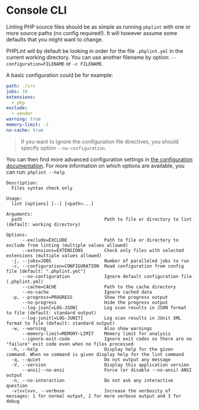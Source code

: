 # Console CLI

Linting PHP source files should be as simple as running `phplint` with one or more source paths (no config required!).
It will however assume some defaults that you might want to change.

PHPLint will by default be looking in order for the file `.phplint.yml` in the current working directory.
You can use another filename by option: `--configuration=FILENAME` or `-c FILENAME`.

A basic configuration could be for example:

```yaml
path: ./src
jobs: 10
extensions:
  - php
exclude:
  - vendor
warning: true
memory-limit: -1
no-cache: true
```

> If you want to ignore the configuration file directives, you should specify option `--no-configuration`.

You can then find more advanced configuration settings in [the configuration documentation](configuration.md).
For more information on which options are available, you can run: `phplint --help`

```text
Description:
  Files syntax check only

Usage:
  lint [options] [--] [<path>...]

Arguments:
  path                               Path to file or directory to lint (default: working directory)

Options:
      --exclude=EXCLUDE              Path to file or directory to exclude from linting (multiple values allowed)
      --extensions=EXTENSIONS        Check only files with selected extensions (multiple values allowed)
  -j, --jobs=JOBS                    Number of paralleled jobs to run
  -c, --configuration=CONFIGURATION  Read configuration from config file [default: ".phplint.yml"]
      --no-configuration             Ignore default configuration file (.phplint.yml)
      --cache=CACHE                  Path to the cache directory
      --no-cache                     Ignore cached data
  -p, --progress=PROGRESS            Show the progress output
      --no-progress                  Hide the progress output
      --log-json[=LOG-JSON]          Log scan results in JSON format to file (default: standard output)
      --log-junit[=LOG-JUNIT]        Log scan results in JUnit XML format to file (default: standard output)
  -w, --warning                      Also show warnings
      --memory-limit=MEMORY-LIMIT    Memory limit for analysis
      --ignore-exit-code             Ignore exit codes so there are no "failure" exit code even when no files processed
  -h, --help                         Display help for the given command. When no command is given display help for the lint command
  -q, --quiet                        Do not output any message
  -V, --version                      Display this application version
      --ansi|--no-ansi               Force (or disable --no-ansi) ANSI output
  -n, --no-interaction               Do not ask any interactive question
  -v|vv|vvv, --verbose               Increase the verbosity of messages: 1 for normal output, 2 for more verbose output and 3 for debug
```
